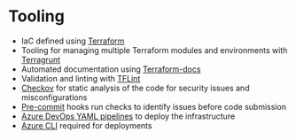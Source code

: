 Tooling
=======

  - IaC defined using [Terraform](https://www.terraform.io/)
  - Tooling for managing multiple Terraform modules and environments with [Terragrunt](https://terragrunt.gruntwork.io/)
  - Automated documentation using [Terraform-docs](https://github.com/terraform-docs/terraform-docs)
  - Validation and linting with [TFLint](https://github.com/terraform-linters/tflint)
  - [Checkov](https://www.checkov.io/) for static analysis of the code for security issues and misconfigurations
  - [Pre-commit](https://pre-commit.com/) hooks run checks to identify issues before code submission
  - [Azure DevOps YAML pipelines](https://docs.microsoft.com/en-us/azure/devops/pipelines/?view=azure-devops) to deploy the infrastructure
  - [Azure CLI](https://docs.microsoft.com/en-us/cli/azure/install-azure-cli) required for deployments
